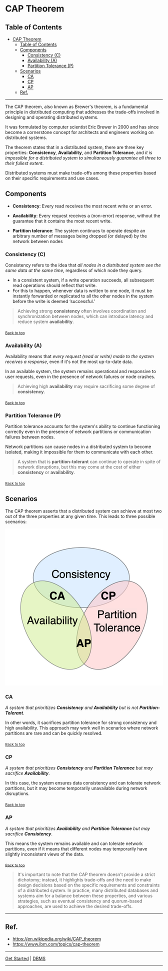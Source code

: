 # CAP Theorem

## Table of Contents
<!-- TOC -->
* [CAP Theorem](#cap-theorem)
  * [Table of Contents](#table-of-contents)
  * [Components](#components)
    * [Consistency (C)](#consistency-c)
    * [Availability (A)](#availability-a)
    * [Partition Tolerance (P)](#partition-tolerance-p)
  * [Scenarios](#scenarios-)
    * [CA](#ca)
    * [CP](#cp)
    * [AP](#ap)
  * [Ref.](#ref)
<!-- TOC -->
---


The CAP theorem, also known as Brewer's theorem, is a fundamental principle in distributed computing that addresses the trade-offs involved in designing and operating distributed systems. 

It was formulated by computer scientist Eric Brewer in 2000 and has since become a cornerstone concept for architects and engineers working on distributed systems. 

The theorem states that in a distributed system, there are three key properties: **Consistency**, **Availability**, and **Partition Tolerance**, and _it is impossible for a distributed system to simultaneously guarantee all three to their fullest extent_.

Distributed systems must make trade-offs among these properties based on their specific requirements and use cases.

## Components

- **Consistency**: Every read receives the most recent write or an error.


- **Availability**: Every request receives a (non-error) response, without the guarantee that it contains the most recent write.


- **Partition tolerance**: The system continues to operate despite an arbitrary number of messages being dropped (or delayed) by the network between nodes

### Consistency (C)

Consistency refers to the idea that _all nodes in a distributed system see the same data at the same time_, regardless of which node they query.

- In a consistent system, if a write operation succeeds, all subsequent read operations should reflect that write.
- For this to happen, whenever data is written to one node, it must be instantly forwarded or replicated to all the other nodes in the system before the write is deemed ‘successful.’

> Achieving strong **consistency** often involves coordination and synchronization between nodes, which can introduce latency and reduce system **availability**.

<sub>[Back to top](#table-of-contents)</sub>

### Availability (A)

Availability means that _every request (read or write) made to the system receives a response_, even if it's not the most up-to-date data.

In an available system, the system remains operational and responsive to user requests, even in the presence of network failures or node crashes.

> Achieving high **availability** may require sacrificing some degree of **consistency**.


<sub>[Back to top](#table-of-contents)</sub>


### Partition Tolerance (P)

Partition tolerance accounts for the system's ability to continue functioning correctly even in the presence of network partitions or communication failures between nodes.

Network partitions can cause nodes in a distributed system to become isolated, making it impossible for them to communicate with each other.

> A system that is **partition-tolerant** can continue to operate in spite of network disruptions, but this may come at the cost of either **consistency** or **availability**.


<sub>[Back to top](#table-of-contents)</sub>


## Scenarios    
The CAP theorem asserts that a distributed system can achieve at most two out of the three properties at any given time. This leads to three possible scenarios:

![img.png](../../img/cap.png)

### CA
_A system that prioritizes **Consistency** and **Availability** but is not **Partition-Tolerant**_. 

In other words, it sacrifices partition tolerance for strong consistency and high availability. This approach may work well in scenarios where network partitions are rare and can be quickly resolved.


<sub>[Back to top](#table-of-contents)</sub>


### CP
_A system that prioritizes **Consistency** and **Partition Tolerance** but may sacrifice **Availability**_. 

In this case, the system ensures data consistency and can tolerate network partitions, but it may become temporarily unavailable during network disruptions.


<sub>[Back to top](#table-of-contents)</sub>


### AP
_A system that prioritizes **Availability** and **Partition Tolerance** but may sacrifice **Consistency**_. 

This means the system remains available and can tolerate network partitions, even if it means that different nodes may temporarily have slightly inconsistent views of the data.



<sub>[Back to top](#table-of-contents)</sub>


>It's important to note that the CAP theorem doesn't provide a strict dichotomy; instead, it highlights trade-offs and the need to make design decisions based on the specific requirements and constraints of a distributed system. In practice, many distributed databases and systems aim for a balance between these properties, and various strategies, such as eventual consistency and quorum-based approaches, are used to achieve the desired trade-offs.


---

## Ref.

- https://en.wikipedia.org/wiki/CAP_theorem
- https://www.ibm.com/topics/cap-theorem

---

[Get Started](../../get-started.md) |
[DBMS](../../get-started.md#database-management-systems)

___
